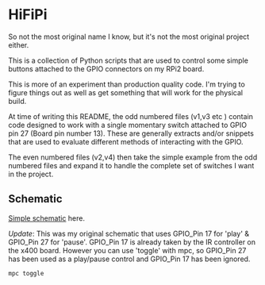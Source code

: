 # HiFiPi #

So not the most original name I know, but it's not the most original project either.

This is a collection of Python scripts that are used to control some simple buttons attached to the GPIO connectors on my RPi2 board.

This is more of an experiment than production quality code. I'm trying to figure things out as well as get something that will work for the physical build.

At time of writing this README, the odd numbered files (v1,v3 etc ) contain code designed to work with a single momentary switch attached to GPIO pin 27 (Board pin number 13). These are generally extracts and/or snippets that are used to evaluate different methods of interacting with the GPIO.

The even numbered files (v2,v4) then take the simple example from the odd numbered files and expand it to handle the complete set of switches I want in the project.

## Schematic ##

[Simple schematic](./images/HiFiPi_bb.jpg) here.

*Update*: This was my original schematic that uses GPIO_Pin 17 for 'play' & GPIO_Pin 27 for 'pause'. GPIO_Pin 17 is already taken by the IR controller on the x400 board. However you can use 'toggle' with mpc, so GPIO_Pin 27 has been used as a play/pause control and GPIO_Pin 17 has been ignored.

```bash
mpc toggle
```
